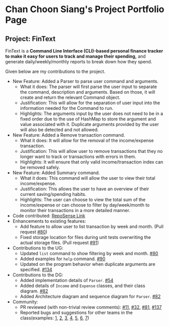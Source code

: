 # Chan Choon Siang's Project Portfolio Page

## Project: FinText

FinText is a **Command Line Interface (CLI)-based personal finance tracker to make it easy for users to track and manage
their spending,** and generate daily/weekly/monthly reports to break down how they spend.

Given below are my contributions to the project.

- New Feature: Added a Parser to parse user command and arguments.
    - What it does: The parser will first parse the user input to separate the command, description and arguments. 
Based on those, it will create and return the relevant Command object.
    - Justification: This will allow for the separation of user input into the information needed for the Command to run.
    - Highlights: The arguments input by the user does not need to be in a fixed order due to the use of HashMap to store 
  the argument and value associated with it. Duplicate arguments provided by the user will also be detected and not allowed.
- New Feature: Added a Remove transaction command.
    - What it does: It will allow for the removal of the income/expense transaction.
    - Justification: This will allow user to remove transactions that they no longer want to track or transactions with 
  errors in them.
    - Highlights: It will ensure that only valid income/transaction index can be removed safely.
- New Feature: Added Summary command.
    - What it does: This command will allow the user to view their total income/expense.
    - Justification: This allows the user to have an overview of their current saving/spending habits.
    - Highlights: The user can choose to view the total sum of the income/expense or can choose to filter by day/week/month 
  to monitor their transactions in a more detailed manner.
- Code contributed: [RepoSense Link](https://nus-cs2113-ay2324s1.github.io/tp-dashboard/?search=choonsiang&sort=groupTitle&sortWithin=title&timeframe=commit&mergegroup=&groupSelect=groupByRepos&breakdown=true&checkedFileTypes=docs~functional-code~test-code&since=2023-09-22&tabOpen=true&tabType=authorship&tabAuthor=ChoonSiang&tabRepo=AY2324S1-CS2113-W12-3%2Ftp%5Bmaster%5D&authorshipIsMergeGroup=false&authorshipFileTypes=docs~functional-code~test-code&authorshipIsBinaryFileTypeChecked=false&authorshipIsIgnoredFilesChecked=false)
- Enhancements to existing features:
    - Add feature to allow user to list transaction by week and month. (Pull request [#80](https://github.com/AY2324S1-CS2113-W12-3/tp/pull/80))
    - Fixed storage location for files during unit tests overwriting the actual storage files. (Pull request [#91](https://github.com/AY2324S1-CS2113-W12-3/tp/pull/91))
- Contributions to the UG:
    - Updated `list` command to show filtering by week and month. [#80](https://github.com/AY2324S1-CS2113-W12-3/tp/pull/80)
    - Added examples for `help` command. [#90](https://github.com/AY2324S1-CS2113-W12-3/tp/pull/90)
    - Updated on the program behavior when duplicate arguments are specified. [#134](https://github.com/AY2324S1-CS2113-W12-3/tp/pull/134)
- Contributions to the DG:
    - Added implementation details of `Parser`. [#54](https://github.com/AY2324S1-CS2113-W12-3/tp/pull/54)
    - Added details of `Income` and `Expense` classes, and their class diagram. [#82](https://github.com/AY2324S1-CS2113-W12-3/tp/pull/82)
    - Added Architecture diagram and sequence diagram for `Parser`. [#82](https://github.com/AY2324S1-CS2113-W12-3/tp/pull/82)
- Community:
    - PR reviewed (with non-trivial review comments): [#11](https://github.com/AY2324S1-CS2113-W12-3/tp/pull/11), [#32](https://github.com/AY2324S1-CS2113-W12-3/tp/pull/32), [#81](https://github.com/AY2324S1-CS2113-W12-3/tp/pull/81), [#137](https://github.com/AY2324S1-CS2113-W12-3/tp/pull/137)
    - Reported bugs and suggestions for other teams in the class(examples: [1](https://github.com/AY2324S1-CS2113-T18-3/tp/issues/141), [2](https://github.com/AY2324S1-CS2113-T18-3/tp/issues/156), [3](https://github.com/AY2324S1-CS2113-T18-3/tp/issues/165), [4](https://github.com/AY2324S1-CS2113-T18-3/tp/issues/161), [5](https://github.com/AY2324S1-CS2113-T18-3/tp/issues/148), [6](https://github.com/AY2324S1-CS2113-T18-3/tp/issues/143), [7](https://github.com/AY2324S1-CS2113-T18-3/tp/issues/140))
